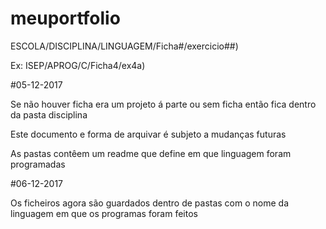 ﻿# meuportfolio

ESCOLA/DISCIPLINA/LINGUAGEM/Ficha#/exercicio##)

Ex: ISEP/APROG/C/Ficha4/ex4a)

#05-12-2017

Se não houver ficha era um projeto á parte ou sem ficha então fica dentro da pasta disciplina

Este documento e forma de arquivar é subjeto a mudanças futuras

As pastas contêem um readme que define em que linguagem foram programadas

#06-12-2017

Os ficheiros agora são guardados dentro de pastas com o nome da linguagem em que os programas foram feitos
